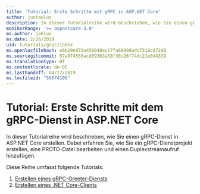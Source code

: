 ```yaml
---
title: 'Tutorial: Erste Schritte mit gRPC in ASP.NET Core'
author: juntaoluo
description: In dieser Tutorialreihe wird beschrieben, wie Sie einen gRPC-Dienst in ASP.NET Core erstellen. Dabei erfahren Sie, wie Sie ein gRPC-Dienstprojekt erstellen, eine PROTO-Datei bearbeiten und einen Duplexstreamaufruf hinzufügen.
monikerRange: '>= aspnetcore-3.0'
ms.author: johluo
ms.date: 2/26/2019
uid: tutorials/grpc/index
ms.openlocfilehash: e6b19e973a450048ec17fa6899dadc7318c072d8
ms.sourcegitcommit: 57a974556acd09363a58f38c26f74dc21e0d4339
ms.translationtype: HT
ms.contentlocale: de-DE
ms.lasthandoff: 04/17/2019
ms.locfileid: "59674106"
---
```

# <a name="tutorial-get-started-with-grpc-service-in-aspnet-core"></a>Tutorial: Erste Schritte mit dem gRPC-Dienst in ASP.NET Core

In dieser Tutorialreihe wird beschrieben, wie Sie einen gRPC-Dienst in ASP.NET Core erstellen. Dabei erfahren Sie, wie Sie ein gRPC-Dienstprojekt erstellen, eine PROTO-Datei bearbeiten und einen Duplexstreamaufruf hinzufügen.

Diese Reihe umfasst folgende Tutorials:

1. [Erstellen eines gRPC-Greeter-Diensts](xref:tutorials/grpc/grpc-start)
2. [Erstellen eines .NET Core-Clients](xref:tutorials/grpc/grpc-client)

